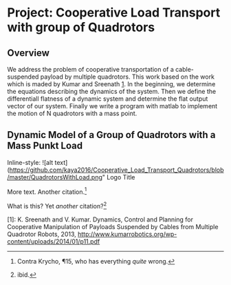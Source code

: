 # Project: Cooperative Load Transport with group of Quadrotors
Overview
---
We address the problem of cooperative transportation of a cable-suspended payload by multiple quadrotors. This work based on the work which is maded by Kumar and Sreenath [1](http://www.kumarrobotics.org/wp-content/uploads/2014/01/p11.pdf). In the beginning, we determine the equations describing the dynamics of the system. Then we define the differentiall flatness of a dynamic system and determine the flat output vector of our system.  Finally we write a program with matlab to implement the motion of N quadrotors with a mass point. 

Dynamic Model of a Group of Quadrotors with a Mass Punkt Load
---
Inline-style: 
![alt text](https://github.com/kaya2016/Cooperative_Load_Transport_Quadrotors/blob/master/QuadrotorsWithLoad.png" Logo Title 


More text. Another citation.[^fn2]

What is this? Yet *another* citation?[^fn3]

[1]: K. Sreenath and V. Kumar. Dynamics, Control and Planning for Cooperative Manipulation of Payloads Suspended by Cables from Multiple Quadrotor Robots, 2013,  http://www.kumarrobotics.org/wp-content/uploads/2014/01/p11.pdf

[^fn2]: Contra Krycho, ¶15, who has everything *quite* wrong.

[^fn3]: ibid.
